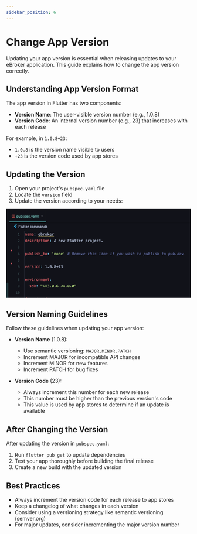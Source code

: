 ```yaml
---
sidebar_position: 6
---
```


# Change App Version

Updating your app version is essential when releasing updates to your eBroker application. This guide explains how to change the app version correctly.

## Understanding App Version Format

The app version in Flutter has two components:

- **Version Name**: The user-visible version number (e.g., 1.0.8)
- **Version Code**: An internal version number (e.g., 23) that increases with each release

For example, in `1.0.8+23`:

- `1.0.8` is the version name visible to users
- `+23` is the version code used by app stores

## Updating the Version

1. Open your project's `pubspec.yaml` file
2. Locate the `version` field
3. Update the version according to your needs:

![App Version](/images/app/app_version.png)

## Version Naming Guidelines

Follow these guidelines when updating your app version:

- **Version Name** (1.0.8):

  - Use semantic versioning: `MAJOR.MINOR.PATCH`
  - Increment MAJOR for incompatible API changes
  - Increment MINOR for new features
  - Increment PATCH for bug fixes

- **Version Code** (23):
  - Always increment this number for each new release
  - This number must be higher than the previous version's code
  - This value is used by app stores to determine if an update is available

## After Changing the Version

After updating the version in `pubspec.yaml`:

1. Run `flutter pub get` to update dependencies
2. Test your app thoroughly before building the final release
3. Create a new build with the updated version

## Best Practices

- Always increment the version code for each release to app stores
- Keep a changelog of what changes in each version
- Consider using a versioning strategy like semantic versioning (semver.org)
- For major updates, consider incrementing the major version number
